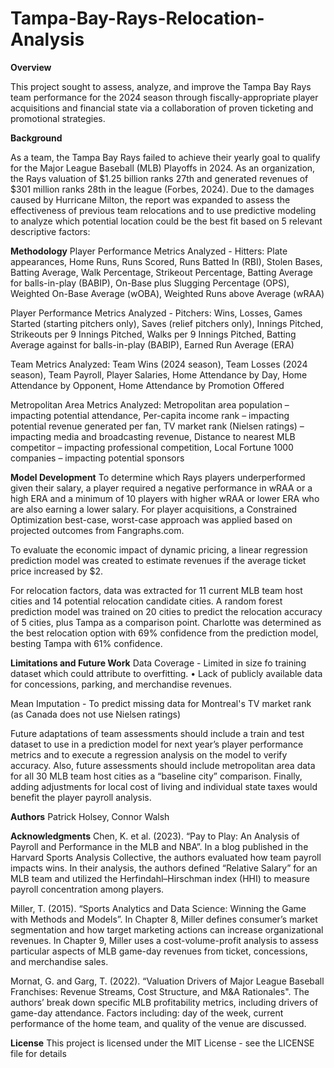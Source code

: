 # Tampa-Bay-Rays-Relocation-Analysis

**Overview**

This project sought to assess, analyze, and improve the Tampa Bay Rays team performance for the 2024 season through fiscally-appropriate player acquisitions and financial state via a collaboration of proven ticketing and promotional strategies. 

**Background**

As a team, the Tampa Bay Rays failed to achieve their yearly goal to qualify for the Major League Baseball (MLB) Playoffs in 2024. As an organization, the Rays valuation of $1.25 billion ranks 27th and generated revenues of $301 million ranks 28th in the league (Forbes, 2024). Due to the damages caused by Hurricane Milton, the report was expanded to assess the effectiveness of previous team relocations and to use predictive modeling to analyze which potential location could be the best fit based on 5 relevant descriptive factors: 

**Methodology**
Player Performance Metrics Analyzed - Hitters: Plate appearances, Home Runs, Runs Scored, Runs Batted In (RBI), Stolen Bases, Batting Average, Walk Percentage, Strikeout Percentage, Batting Average for balls-in-play (BABIP), On-Base plus Slugging Percentage (OPS), Weighted On-Base Average (wOBA), Weighted Runs above Average (wRAA)

Player Performance Metrics Analyzed - Pitchers: Wins,	Losses, Games Started (starting pitchers only), Saves (relief pitchers only), Innings Pitched, Strikeouts per 9 Innings Pitched, Walks per 9 Innings Pitched, Batting Average against for balls-in-play (BABIP), Earned Run Average (ERA)

Team Metrics Analyzed: Team Wins (2024 season), Team Losses (2024 season), Team Payroll, Player Salaries, Home Attendance by Day, Home Attendance by Opponent,
Home Attendance by Promotion Offered

Metropolitan Area Metrics Analyzed: Metropolitan area population – impacting potential attendance, Per-capita income rank – impacting potential revenue generated per fan, TV market rank (Nielsen ratings) – impacting media and broadcasting revenue, Distance to nearest MLB competitor – impacting professional competition, Local Fortune 1000 companies – impacting potential sponsors

**Model Development**
To determine which Rays players underperformed given their salary, a player required a negative performance in wRAA or a high ERA and a minimum of 10 players with higher wRAA or lower ERA who are also earning a lower salary. For player acquisitions, a Constrained Optimization best-case, worst-case approach was applied based on projected outcomes from Fangraphs.com.

To evaluate the economic impact of dynamic pricing, a linear regression prediction model was created to estimate revenues if the average ticket price increased by $2. 

For relocation factors, data was extracted for 11 current MLB team host cities and 14 potential relocation candidate cities. A random forest prediction model was trained on 20 cities to predict the relocation accuracy of 5 cities, plus Tampa as a comparison point. Charlotte was determined as the best relocation option with 69% confidence from the prediction model, besting Tampa with 61% confidence.

**Limitations and Future Work**
Data Coverage - Limited in size fo training dataset which could attribute to overfitting.
•	Lack of publicly available data for concessions, parking, and merchandise revenues. 

Mean Imputation - To predict missing data for Montreal's TV market rank (as Canada does not use Nielsen ratings)

Future adaptations of team assessments should include a train and test dataset to use in a prediction model for next year’s player performance metrics and to execute a regression analysis on the model to verify accuracy. Also, future assessments should include metropolitan area data for all 30 MLB team host cities as a “baseline city” comparison. Finally, adding adjustments for local cost of living and individual state taxes would benefit the player payroll analysis.

**Authors**
Patrick Holsey, Connor Walsh

**Acknowledgments**
Chen, K. et al. (2023). “Pay to Play: An Analysis of Payroll and Performance in the MLB and NBA”. 
In a blog published in the Harvard Sports Analysis Collective, the authors evaluated how team payroll impacts wins. In their analysis, the authors defined “Relative Salary” for an MLB team and utilized the Herfindahl–Hirschman index (HHI) to measure payroll concentration among players.

Miller, T. (2015). “Sports Analytics and Data Science: Winning the Game with Methods and Models”. 
In Chapter 8, Miller defines consumer’s market segmentation and how target marketing actions can increase organizational revenues. In Chapter 9, Miller uses a cost-volume-profit analysis to assess particular aspects of MLB game-day revenues from ticket, concessions, and merchandise sales.

Mornat, G. and Garg, T. (2022). “Valuation Drivers of Major League Baseball Franchises: Revenue Streams, Cost Structure, and M&A Rationales". 
The authors’ break down specific MLB profitability metrics, including drivers of game-day attendance. Factors including: day of the week, current performance of the home team, and quality of the venue are discussed.

**License**
This project is licensed under the MIT License - see the LICENSE file for details
